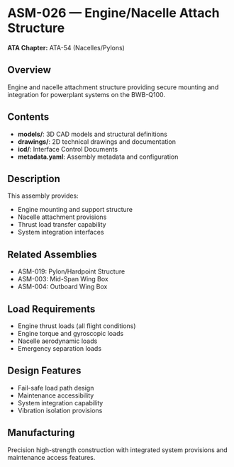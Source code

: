 # ASM-026 — Engine/Nacelle Attach Structure

**ATA Chapter:** ATA-54 (Nacelles/Pylons)

## Overview

Engine and nacelle attachment structure providing secure mounting and integration for powerplant systems on the BWB-Q100.

## Contents

- **models/**: 3D CAD models and structural definitions
- **drawings/**: 2D technical drawings and documentation  
- **icd/**: Interface Control Documents
- **metadata.yaml**: Assembly metadata and configuration

## Description

This assembly provides:

- Engine mounting and support structure
- Nacelle attachment provisions
- Thrust load transfer capability
- System integration interfaces

## Related Assemblies

- ASM-019: Pylon/Hardpoint Structure
- ASM-003: Mid-Span Wing Box
- ASM-004: Outboard Wing Box

## Load Requirements

- Engine thrust loads (all flight conditions)
- Engine torque and gyroscopic loads
- Nacelle aerodynamic loads
- Emergency separation loads

## Design Features

- Fail-safe load path design
- Maintenance accessibility
- System integration capability
- Vibration isolation provisions

## Manufacturing

Precision high-strength construction with integrated system provisions and maintenance access features.